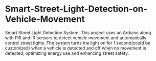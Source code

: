 # Smart-Street-Light-Detection-on-Vehicle-Movement
Smart Street Light Detection System: This project uses an Arduino along with PIR and IR sensors to detect vehicle movement and automatically control street lights. The system turns the light on for 1 second(could be customized) when a vehicle is detected and off when no movement is detected, optimizing energy use and enhancing street safety.
